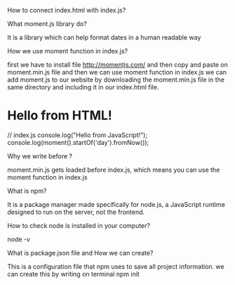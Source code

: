  How to connect index.html with index.js?
 
 <script src="index.js"></script>




 What moment.js library do?
 
 It is a library which can help format dates in a human readable way





 How we use moment function in index.js?
 
 first we have to install file http://momentjs.com/ and then copy and paste on moment.min.js file and then we can use moment function in index.js
 we can add moment.js to our website by downloading the moment.min.js file in the same directory and including it in our index.html file.
<!-- index.html -->
<!DOCTYPE html?
<html lang="en"
<head>
  <meta charset="UTF-8">
  <title>Example</title>
  <link rel="stylesheet" href="index.css">
  <script src="moment.min.js"></script>
  <script src="index.js"></script>
</head>
<body>
  <h1>Hello from HTML!</h1>
</body>
</html>
 
// index.js
  console.log("Hello from JavaScript!");
  console.log(moment().startOf('day').fromNow());






Why we write <script src="moment.min.js"></script> before <script src="index.js"></script>?

moment.min.js gets loaded before index.js, which means you can use the moment function in index.js 





What is npm?

It is a package manager made specifically for node.js, a JavaScript runtime designed to run on the server, not the frontend. 





How to check node is installed in your computer?

node -v





What is package.json file and How we can create?

This is a configuration file that npm uses to save all project information. 
we can create this by writing on terminal npm init
